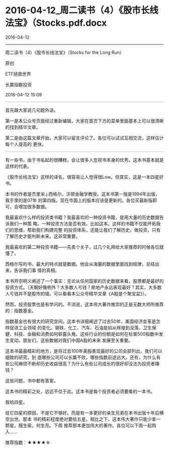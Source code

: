 # 2016-04-12_周二读书（4）《股市长线法宝》（Stocks.pdf.docx

2016-04-12

----

周⼆读书（4）《股市⻓线法宝》（Stocks for the Long Run）

原创

ETF拯救世界

⻓赢指数投资

2016\-04\-12 15:09

![](data:image/png;base64,iVBORw0KGgoAAAANSUhEUgAACNQAAAAICAIAAAC0g6deAAAACXBIWXMAAA7EAAAOxAGVKw4bAAAAq0lEQVR4nO3ZMQqDQBRFUb+1vaDFLMFGEJeq63BzA8KEmJAFaECEc6pXvv7Guq7VoWmaCgAAAAAAAM5q2zaWZbn7BgAAAAAAAI+XUhqGQXwCAAAAAADgqpTSOI77vn/jU9d18zzf/QoAAAAAAICniohSyjs+9X0/TVNd13dfAgAAAAAA4Nli2zblCQAAAAAAgL+InLPyBAAAAAAAwGnl8NnxWwAAAAAAAHDRC54hIedoFCXfAAAAAElFTkSuQmCC)

⾸先跟⼤家说⼏句题外话。

第⼀是本公众号⻚⾯经过重新编辑，⼤家在⾸⻚下⽅的菜单⾥⾯基本上可以很清晰的找到精华⽂章。

第⼆是由这篇⽂章开始，⼤家可以留⾔评论了。各位可以试试互相交流，这样估计每个⼈提⾼的 更快。

![](data:image/png;base64,iVBORw0KGgoAAAANSUhEUgAACNQAAAAICAIAAAC0g6deAAAACXBIWXMAAA7EAAAOxAGVKw4bAAAAt0lEQVR4nO3ZMaqEMABF0R9RRKJg7VK0yDptXYDrchOaYZjZwR8IgXOqV97+hZzzHwAAAAAAAPxCOM/zs5ZlKZsCAAAAAABA1dq2Dfu+l84AAAAAAACgejHGdV2dTwAAAAAAAPxXjDGl1HXd93zq+37bttJVAAAAAAAAVGme56Zpnud5n0/DMKSUxnEsXQUAAAAAAEDdwnEcnicAAAAAAAB+IlzXNU1T6QwAAAAAAABqlXO+7/uzXzGMHt6O9P1gAAAAAElFTkSuQmCC)

有⼀些书，由于书名起的很糟糕，会让很多⼈忽视书本身的优秀。这本书基本就是这样的代表。

《股市⻓线法宝》这样的译名，很容易让⼈觉得很Low。但其实，这是⼀本四星好书。

本书的作者是杰⾥⽶\.j\.⻄格尔。沃顿⾦融学教授。这本书第⼀版是1994年出版，我⼿⾥的是07年 的第四版。现在市⾯上的版本应该是更新的。各位买最新版即可，会增加很多数据。

我最喜欢什么样的投资类书籍？我最喜欢的⼀种投资书籍，是⽤⼤量的历史数据告诉我们⼀种策 略，⼀种投资⽅法是否有效。⽐如这本。这样的书籍不仅能开拓我们的思维，帮助我们构建完整 的投资体系，还能让我们了解历史。做投资，只有了解历史才能判断未来。这⾮常重要。

我最喜欢的第⼆种投资书籍——先卖个关⼦，过⼏个礼拜给⼤家推荐的时候各位就懂了。

⻄格尔写的书，最⼤的特点就是数据。他会从海量的数据⾥⾯找到规律，总结出来，告诉我们事 情的真相。

本书开宗明义阐述了⼀个事实：⽆论从任何国家的历史数据来看，股票都是最好的投资⽅式。（天朝好像例外？⼤多数⼈亏钱？房地产永远表现最好？其实，⼤多数⼈亏钱并不是股市的错。可以看看本公众号精华⽂章《A股是个聚宝盆》）。

然⽽，投资股票也是有学问的。不消说，这本伟⼤著作推崇的正是⽆数⼤师所推荐的：指数基⾦。

指数基⾦也有很⼤的研究空间。这本书详细阐述了过去50年，美国经济变⾰是怎样促进⼯业领域 的变化。钢铁、化⼯、汽⻋、⽯油是如从辉煌到没落，卫⽣保健、科技、⾦融和消费如何崭露头⻆。这些⾏业的份额是如何在标普500指数中发⽣变动。朋友们，这些数据对我们中国A股的未来 发展⾄关重要。

这本书最最精彩的地⽅，是将过去100年美股表现最好的公司全部列出，我们可以细致的研究，到 底哪些公司可以⻓赢不败，哪些指数前途远⼤。还有，为什么有些公司麻烦不断却历史收益很⾼？为什么有些公司成⻓的很好却没法为投资者赚钱？

这些问题，书中都有答案。

这本书的精彩之处，远远不仅于此。这本书是每个投资者必须要看的⼀本书。

我给四星。

给它四星的原因，不是它不够好。⽽是有⼀本更好的亲⽣兄弟在本书出版⼗年后横空出世。那本 书的精彩程度绝对要给五星。相⽐之下，这本伟⼤著作只能少拿⼀颗星。既⽣瑜，何⽣亮。下周 推荐那本更加伟⼤的著作。各位可以下周⼀起购⼊……

推荐指数：★★★★☆

